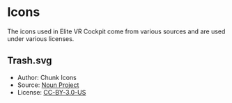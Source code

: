 Icons
=====

The icons used in Elite VR Cockpit come from various sources and are used under various licenses.

## Trash.svg

* Author: Chunk Icons
* Source: [Noun Project](https://thenounproject.com/term/trash/621274/)
* License: [CC-BY-3.0-US][]


[CC-BY-3.0-US]: https://creativecommons.org/licenses/by/3.0/us/